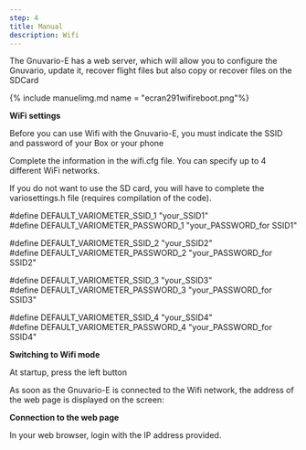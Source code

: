 ```yaml
---
step: 4
title: Manual
description: Wifi
---
```


The Gnuvario-E has a web server, which will allow you to configure the Gnuvario, update it,
  recover flight files but also copy or recover files on the SDCard
 
{% include manuelimg.md name = "ecran291wifireboot.png"%}

**WiFi settings**

Before you can use Wifi with the Gnuvario-E, you must indicate the SSID and password of your Box or your phone

Complete the information in the wifi.cfg file. You can specify up to 4 different WiFi networks.

If you do not want to use the SD card, you will have to complete the variosettings.h file (requires compilation of the code).


#define DEFAULT_VARIOMETER_SSID_1													"your_SSID1"   
#define DEFAULT_VARIOMETER_PASSWORD_1											"your_PASSWORD_for SSID1"   

#define DEFAULT_VARIOMETER_SSID_2													"your_SSID2"   
#define DEFAULT_VARIOMETER_PASSWORD_2											"your_PASSWORD_for SSID2"   

#define DEFAULT_VARIOMETER_SSID_3													"your_SSID3"   
#define DEFAULT_VARIOMETER_PASSWORD_3											"your_PASSWORD_for SSID3"   

#define DEFAULT_VARIOMETER_SSID_4													"your_SSID4"   
#define DEFAULT_VARIOMETER_PASSWORD_4											"your_PASSWORD_for SSID4"   

**Switching to Wifi mode**

At startup, press the left button

As soon as the Gnuvario-E is connected to the Wifi network, the address of the web page is displayed on the screen:



**Connection to the web page**

In your web browser, login with the IP address provided.




